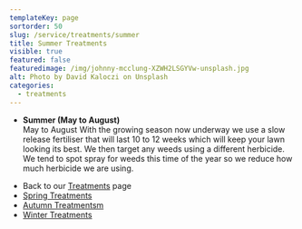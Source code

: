 ```yaml
---
templateKey: page
sortorder: 50
slug: /service/treatments/summer
title: Summer Treatments
visible: true
featured: false
featuredimage: /img/johnny-mcclung-XZWH2LSGYVw-unsplash.jpg
alt: Photo by David Kaloczi on Unsplash
categories:
  - treatments
---
```


* **Summer (May to August)**\
  May to August  With the growing season now underway we use a slow release fertiliser that will last 10 to 12 weeks which will keep your lawn looking its best.  We then target any weeds using a different herbicide.  We tend to spot spray for weeds this time of the year so we reduce how much herbicide we are using.


- Back to our [Treatments](/service/treatments) page
- [Spring Treatments](/service/treatments/spring)
- [Autumn Treatmentsm](/service/treatments/autumn)
- [Winter Treatments](/service/treatments/winter)